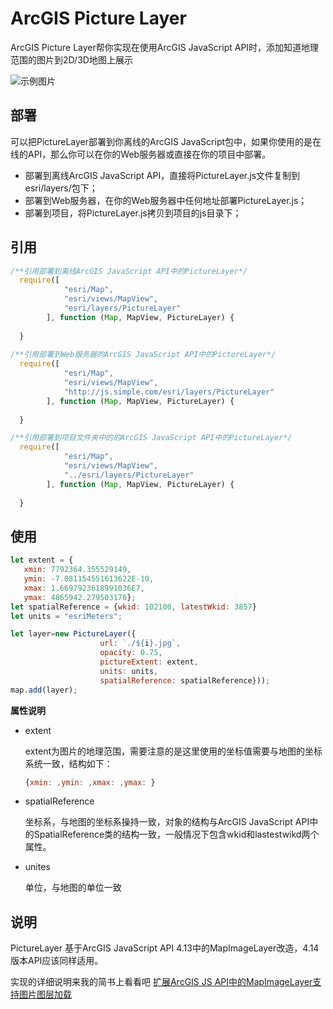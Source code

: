# ArcGIS Picture Layer

ArcGIS Picture Layer帮你实现在使用ArcGIS JavaScript API时，添加知道地理范围的图片到2D/3D地图上展示

![示例图片](https://raw.githubusercontent.com/lebean/arcgis-picture-layer/master/sample.jpg)

## 部署

可以把PictureLayer部署到你离线的ArcGIS JavaScript包中，如果你使用的是在线的API，那么你可以在你的Web服务器或直接在你的项目中部署。

- 部署到离线ArcGIS JavaScript API，直接将PictureLayer.js文件复制到esri/layers/包下；
- 部署到Web服务器，在你的Web服务器中任何地址部署PictureLayer.js；
- 部署到项目，将PictureLayer.js拷贝到项目的js目录下；

## 引用

~~~js
/**引用部署到离线ArcGIS JavaScript API中的PictureLayer*/
  require([
            "esri/Map",
            "esri/views/MapView",
            "esri/layers/PictureLayer"
        ], function (Map, MapView, PictureLayer) {
      
  }
          
/**引用部署到Web服务器的ArcGIS JavaScript API中的PictureLayer*/
  require([
            "esri/Map",
            "esri/views/MapView",
            "http://js.simple.com/esri/layers/PictureLayer"
        ], function (Map, MapView, PictureLayer) {
      
  }

/**引用部署到项目文件夹中的的ArcGIS JavaScript API中的PictureLayer*/
  require([
            "esri/Map",
            "esri/views/MapView",
            "../esri/layers/PictureLayer"
        ], function (Map, MapView, PictureLayer) {
      
  }
~~~

## 使用

~~~js
let extent = {
   xmin: 7792364.355529149,
   ymin: -7.081154551613622E-10,
   xmax: 1.6697923618991036E7,
   ymax: 4865942.279503176};
let spatialReference = {wkid: 102100, latestWkid: 3857}
let units = "esriMeters";

let layer=new PictureLayer({
                    url: `./${i}.jpg`,
                    opacity: 0.75,
                    pictureExtent: extent,
                    units: units,
                    spatialReference: spatialReference}));
map.add(layer);
~~~

**属性说明**

- extent

  extent为图片的地理范围，需要注意的是这里使用的坐标值需要与地图的坐标系统一致，结构如下：

  ~~~js
  {xmin: ,ymin: ,xmax: ,ymax: }
  ~~~

- spatialReference

  坐标系，与地图的坐标系操持一致，对象的结构与ArcGIS JavaScript API中的SpatialReference类的结构一致，一般情况下包含wkid和lastestwikd两个属性。

- unites

  单位，与地图的单位一致

## 说明

PictureLayer 基于ArcGIS JavaScript API 4.13中的MapImageLayer改造，4.14版本API应该同样适用。

实现的详细说明来我的简书上看看吧 [扩展ArcGIS JS API中的MapImageLayer支持图片图层加载](https://www.jianshu.com/p/cc744f1ad6bb)

